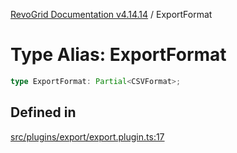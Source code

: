 [RevoGrid Documentation v4.14.14](README.md) / ExportFormat

# Type Alias: ExportFormat

```ts
type ExportFormat: Partial<CSVFormat>;
```

## Defined in

[src/plugins/export/export.plugin.ts:17](https://github.com/revolist/revogrid/blob/fdfe81f10fb07db00151f14190ac038aded766a8/src/plugins/export/export.plugin.ts#L17)
